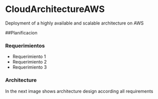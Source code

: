 # CloudArchitectureAWS
Deployment of a highly available and scalable architecture on AWS

##Planificacion

### Requerimientos
* Requerimiento 1
* Requerimiento 2
* Requerimiento 3

### Architecture
In the next image shows architecture design according all requirements

